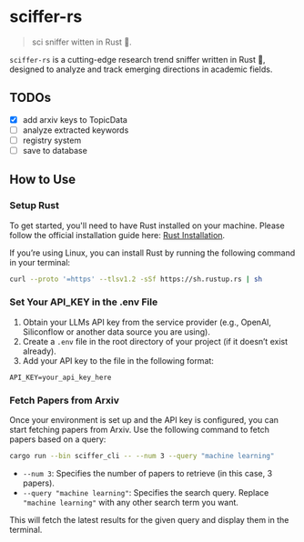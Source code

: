 # sciffer-rs

> sci sniffer witten in Rust 🦀.

`sciffer-rs` is a cutting-edge research trend sniffer written in Rust 🦀, designed to analyze and track emerging directions in academic fields.

## TODOs

- [x] add arxiv keys to TopicData
- [ ] analyze extracted keywords
- [ ] registry system
- [ ] save to database

## How to Use

### Setup Rust

To get started, you'll need to have Rust installed on your machine. Please follow the official installation guide here: [Rust Installation](https://www.rust-lang.org/tools/install).

If you’re using Linux, you can install Rust by running the following command in your terminal:

```bash
curl --proto '=https' --tlsv1.2 -sSf https://sh.rustup.rs | sh
```
### Set Your API_KEY in the .env File

1. Obtain your LLMs API key from the service provider (e.g., OpenAI, Siliconflow or another data source you are using).
2. Create a `.env` file in the root directory of your project (if it doesn’t exist already).
3. Add your API key to the file in the following format:

```env
API_KEY=your_api_key_here
```

### Fetch Papers from Arxiv

Once your environment is set up and the API key is configured, you can start fetching papers from Arxiv. Use the following command to fetch papers based on a query:

```bash
cargo run --bin sciffer_cli -- --num 3 --query "machine learning"
```

- `--num 3`: Specifies the number of papers to retrieve (in this case, 3 papers).
- `--query "machine learning"`: Specifies the search query. Replace `"machine learning"` with any other search term you want.

This will fetch the latest results for the given query and display them in the terminal.
